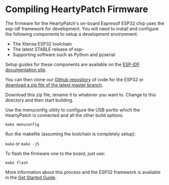 # Compiling HeartyPatch Firmware

The firmware for the HeartyPatch's on-board Espressif ESP32 chip uses the esp-idf framework for development. You will need to install and configure the following components to setup a development environment:

* The Xtensa ESP32 toolchain
* The latest STABLE release of esp-
* Supporting software such as Python and pyserial

Setup guides for these components are available on the [ESP-IDF documentation site](https://esp-idf.readthedocs.io/en/latest/get-started/index.html).

You can then clone our [Github repository](https://github.com/Protocentral/protocentral_heartypatch) of code for the ESP32 or [download a zip file of the latest master branch](https://github.com/Protocentral/protocentral_heartypatch/archive/master.zip).

Download this zip file, rename it to whatever you want to. Change to this directory and then start building.

Use the menuconfig utility to configure the USB portto which the HeartyPatch is connected and all the other build options.

`make menuconfig`

Run the makefile (assuming the toolchain is completely setup):

`make` or `make -j5`

To flash the firmware one to the board, just use:

`make flash`

More information about this process and the ESP32 framework is available in the [Get Started Guide](http://esp-idf.readthedocs.io/en/latest/get-started/).
